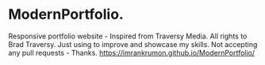 # ModernPortfolio.
Responsive portfolio website - Inspired from Traversy Media.
All rights to Brad Traversy.
Just using to improve and showcase my skills.
Not accepting any pull requests - Thanks.
https://imrankrumon.github.io/ModernPortfolio/
